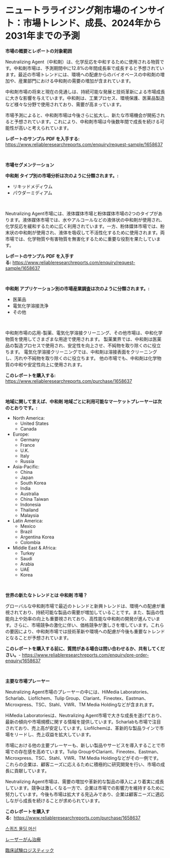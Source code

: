 <p><h1>ニュートラライジング剤市場のインサイト：市場トレンド、成長、2024年から2031年までの予測</h1></p><p><strong>市場の概要とレポートの対象範囲</strong></p>
<p><p>Neutralizing Agent（中和剤）は、化学反応を中和するために使用される物質です。中和剤市場は、予測期間中に12.8%の年間成長率で成長すると予想されています。最近の市場トレンドには、環境への配慮からのバイオベースの中和剤の増加や、産業部門における中和剤の需要の増加が含まれています。</p><p>中和剤市場の将来と現在の見通しは、持続可能な発展と技術革新による市場成長に大きな影響を与えています。中和剤は、工業プロセス、環境保護、医薬品製造など様々な分野で使用されており、需要が高まっています。</p><p>市場予測によると、中和剤市場は今後さらに拡大し、新たな市場機会が開拓されると予想されています。これにより、中和剤市場は今後数年間で成長を続ける可能性が高いと考えられています。</p></p>
<p><strong>レポートのサンプル PDF を入手する:</strong> <a href="https://www.reliableresearchreports.com/enquiry/request-sample/1658637">https://www.reliableresearchreports.com/enquiry/request-sample/1658637</a></p>
<p>&nbsp;</p>
<p><strong>市場セグメンテーション</strong></p>
<p><strong>中和剤 タイプ別の市場分析は次のように分類されます。:</strong></p>
<p><ul><li>リキッドメディウム</li><li>パウダーミディアム</li></ul></p>
<p>&nbsp;</p>
<p><p>Neutralizing Agent市場には、液体媒体市場と粉体媒体市場の2つのタイプがあります。液体媒体市場では、水やアルコールなどの液体状の中和剤が使用され、化学反応を緩和するために広く利用されています。一方、粉体媒体市場では、粉末状の中和剤が使用され、液体を吸収して不活性化するために使用されます。両市場では、化学物質や有害物質を無害化するために重要な役割を果たしています。</p></p>
<p><strong>レポートのサンプル PDF を入手する:</strong>&nbsp;<a href="https://www.reliableresearchreports.com/enquiry/request-sample/1658637">https://www.reliableresearchreports.com/enquiry/request-sample/1658637</a></p>
<p>&nbsp;</p>
<p><strong> 中和剤 アプリケーション別の市場産業調査は次のように分類されます。:</strong></p>
<p><ul><li>医薬品</li><li>電気化学溶接洗浄</li><li>その他</li></ul></p>
<p>&nbsp;</p>
<p><p>中和剤市場の応用-製薬、電気化学溶接クリーニング、その他市場は、中和化学物質を使用してさまざまな用途で使用されます。 製薬業界では、中和剤は医薬品の製造プロセスで使用され、安定性を向上させ、不純物を取り除くのに役立ちます。 電気化学溶接クリーニングでは、中和剤は溶接表面をクリーニングし、汚れや不純物を取り除くのに役立ちます。 他の市場でも、中和剤は化学物質の中和や安定性向上に使用されます。</p></p>
<p><strong>このレポートを購入する:</strong>&nbsp; <a href="https://www.reliableresearchreports.com/purchase/1658637">https://www.reliableresearchreports.com/purchase/1658637</a></p>
<p>&nbsp;</p>
<p><strong>地域に関して言えば、中和剤 地域ごとに利用可能なマーケットプレーヤーは次のとおりです。:</strong></p>
<p><ul>
    <li>
        North America:
        <ul>
            <li>United States</li>
            <li>Canada</li>
        </ul>
    </li>
    <li>
        Europe:
        <ul>
            <li>Germany</li>
            <li>France</li>
            <li>U.K.</li>
            <li>Italy</li>
            <li>Russia</li>
        </ul>
    </li>
    <li>
        Asia-Pacific:
        <ul>
            <li>China</li>
            <li>Japan</li>
            <li>South Korea</li>
            <li>India</li>
            <li>Australia</li>
            <li>China Taiwan</li>
            <li>Indonesia</li>
            <li>Thailand</li>
            <li>Malaysia</li>
        </ul>
    </li>
    <li>
        Latin America:
        <ul>
            <li>Mexico</li>
            <li>Brazil</li>
            <li>Argentina Korea</li>
            <li>Colombia</li>
        </ul>
    </li>
    <li>
        Middle East & Africa:
        <ul>
            <li>Turkey</li>
            <li>Saudi</li>
            <li>Arabia</li>
            <li>UAE</li>
            <li>Korea</li>
        </ul>
    </li>
    </ul></p>
<p>&nbsp;</p>
<p><strong>世界の新たなトレンドとは 中和剤 市場？</strong></p>
<p><p>グローバルな中和剤市場で最近のトレンドと新興トレンドは、環境への配慮が重視されており、持続可能な製品の需要が増加していることです。また、製品の性能向上や効率の向上も重要視されており、高性能な中和剤の開発が進んでいます。さらに、市場競争の激化に伴い、価格競争が激しさを増しています。これらの要因により、中和剤市場では技術革新や環境への配慮が今後も重要なトレンドとなることが予想されています。</p></p>
<p><strong>このレポートを購入する前に、質問がある場合は問い合わせるか、共有してください。</strong>- <a href="https://www.reliableresearchreports.com/enquiry/pre-order-enquiry/1658637">https://www.reliableresearchreports.com/enquiry/pre-order-enquiry/1658637</a></p>
<p>&nbsp;</p>
<p><strong>主要な市場プレーヤー</strong></p>
<p><p>Neutralizing Agent市場のプレーヤーの中には、HiMedia Laboratories、Scharlab、Liofilchem、Tulip Group、Clariant、Fineotex、Eastman、Microxpress、TSC、Stahl、VWR、TM Media Holdingなどが含まれます。</p><p>HiMedia Laboratoriesは、Neutralizing Agent市場で大きな成長を遂げており、最新の傾向や市場規模に関する情報を提供しています。Scharlabも市場で注目されており、売上高が安定しています。Liofilchemは、革新的な製品ラインで市場をリードし、売上収益を拡大しています。</p><p>市場における他の主要プレーヤーも、新しい製品やサービスを導入することで市場での存在感を高めています。Tulip GroupやClariant、Fineotex、Eastman、Microxpress、TSC、Stahl、VWR、TM Media Holdingなどがその一例です。これらの企業は、顧客ニーズに応えるために積極的に研究開発を行い、市場の成長に貢献しています。</p><p>Neutralizing Agent市場は、需要の増加や革新的な製品の導入により着実に成長しています。競争は激しくなる一方で、企業は市場での影響力を維持するために努力しています。今後も市場は拡大する見込みであり、企業は顧客ニーズに適応しながら成長を続けることが求められています。</p></p>
<p><strong>このレポートを購入する:</strong>&nbsp;&nbsp;<a href="https://www.reliableresearchreports.com/purchase/1658637">https://www.reliableresearchreports.com/purchase/1658637</a></p>
<p><p><a href="https://github.com/RichardLueilwitz787/Market-Research-Report-List-1/blob/main/112330611613.md">스퀴즈 몰딩 머신</a></p><p><a href="https://github.com/JacksonWiza1924/Market-Research-Report-List-1/blob/main/190009212345.md">レーザーがん治療</a></p><p><a href="https://github.com/Calvi3ynJerde867/Market-Research-Report-List-1/blob/main/438740612344.md">臨床試験ロジスティック</a></p></p>